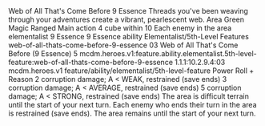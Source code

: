 <ability>
  <name>Web of All That&apos;s Come Before</name>
  <cost>9 Essence</cost>
  <flavor>Threads you&apos;ve been weaving through your adventures create a vibrant, pearlescent web.</flavor>
  <keywords>
    <keyword>Area</keyword>
    <keyword>Green</keyword>
    <keyword>Magic</keyword>
    <keyword>Ranged</keyword>
  </keywords>
  <type>Main action</type>
  <distance>4 cube within 10</distance>
  <target>Each enemy in the area</target>
  <metadata>
    <class>elementalist</class>
    <cost>9 Essence</cost>
    <cost_amount>9</cost_amount>
    <cost_resource>Essence</cost_resource>
    <feature_type>ability</feature_type>
    <file_dpath>Elementalist/5th-Level Features</file_dpath>
    <item_id>web-of-all-thats-come-before-9-essence</item_id>
    <item_index>03</item_index>
    <item_name>Web of All That&apos;s Come Before (9 Essence)</item_name>
    <level>5</level>
    <scc>mcdm.heroes.v1:feature.ability.elementalist.5th-level-feature:web-of-all-thats-come-before-9-essence</scc>
    <scdc>1.1.1:10.2.9.4:03</scdc>
    <source>mcdm.heroes.v1</source>
    <type>feature/ability/elementalist/5th-level-feature</type>
  </metadata>
  <effects>
    <effect type="roll">
      <roll>Power Roll + Reason</roll>
      <t1>2 corruption damage; A &lt; WEAK, restrained (save ends)</t1>
      <t2>3 corruption damage; A &lt; AVERAGE, restrained (save ends)</t2>
      <t3>5 corruption damage; A &lt; STRONG, restrained (save ends)</t3>
    </effect>
    <effect type="mundane">The area is difficult terrain until the start of your next turn. Each enemy who ends their turn in the area is restrained (save ends).</effect>
    <effect type="mundane" name="Persistent 1">The area remains until the start of your next turn.</effect>
  </effects>
</ability>
